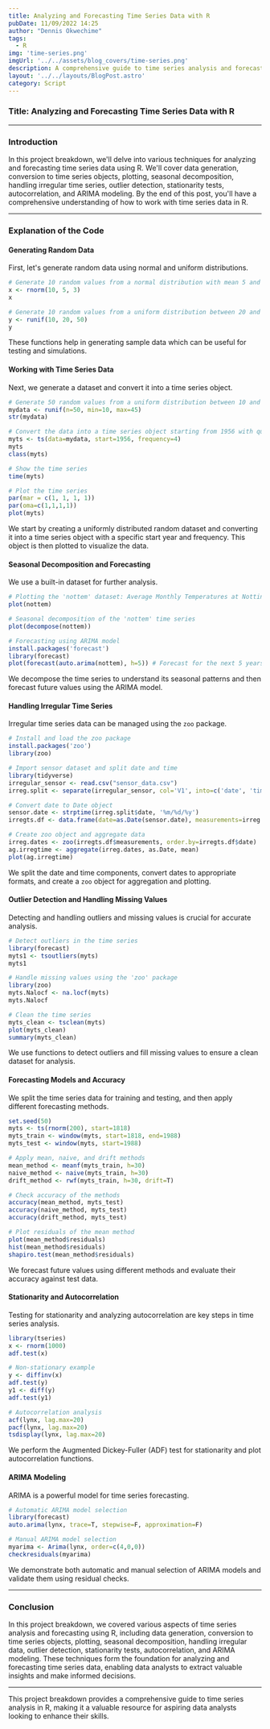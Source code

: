 ```yaml
---
title: Analyzing and Forecasting Time Series Data with R
pubDate: 11/09/2022 14:25
author: "Dennis Okwechime"
tags:
  - R
img: 'time-series.png'
imgUrl: '../../assets/blog_covers/time-series.png'
description: A comprehensive guide to time series analysis and forecasting in R, covering data generation, transformation, plotting, decomposition, handling irregular data, outlier detection, and ARIMA modeling.
layout: '../../layouts/BlogPost.astro'
category: Script
---
```

### Title: Analyzing and Forecasting Time Series Data with R

---

### Introduction

In this project breakdown, we'll delve into various techniques for analyzing and forecasting time series data using R. We'll cover data generation, conversion to time series objects, plotting, seasonal decomposition, handling irregular time series, outlier detection, stationarity tests, autocorrelation, and ARIMA modeling. By the end of this post, you'll have a comprehensive understanding of how to work with time series data in R.

---

### Explanation of the Code

#### Generating Random Data

First, let's generate random data using normal and uniform distributions.

```r
# Generate 10 random values from a normal distribution with mean 5 and standard deviation 3
x <- rnorm(10, 5, 3)
x

# Generate 10 random values from a uniform distribution between 20 and 50
y <- runif(10, 20, 50)
y
```

These functions help in generating sample data which can be useful for testing and simulations.

#### Working with Time Series Data

Next, we generate a dataset and convert it into a time series object.

```r
# Generate 50 random values from a uniform distribution between 10 and 45
mydata <- runif(n=50, min=10, max=45)
str(mydata)

# Convert the data into a time series object starting from 1956 with quarterly frequency
myts <- ts(data=mydata, start=1956, frequency=4)
myts
class(myts)

# Show the time series
time(myts)

# Plot the time series
par(mar = c(1, 1, 1, 1))
par(oma=c(1,1,1,1))
plot(myts)
```

We start by creating a uniformly distributed random dataset and converting it into a time series object with a specific start year and frequency. This object is then plotted to visualize the data.

#### Seasonal Decomposition and Forecasting

We use a built-in dataset for further analysis.

```r
# Plotting the 'nottem' dataset: Average Monthly Temperatures at Nottingham, 1920-1939
plot(nottem)

# Seasonal decomposition of the 'nottem' time series
plot(decompose(nottem))

# Forecasting using ARIMA model
install.packages('forecast')
library(forecast)
plot(forecast(auto.arima(nottem), h=5)) # Forecast for the next 5 years
```

We decompose the time series to understand its seasonal patterns and then forecast future values using the ARIMA model.

#### Handling Irregular Time Series

Irregular time series data can be managed using the `zoo` package.

```r
# Install and load the zoo package
install.packages('zoo')
library(zoo)

# Import sensor dataset and split date and time
library(tidyverse)
irregular_sensor <- read.csv("sensor_data.csv")
irreg.split <- separate(irregular_sensor, col='V1', into=c('date', 'time'), sep=8, remove=T)

# Convert date to Date object
sensor.date <- strptime(irreg.split$date, '%m/%d/%y')
irregts.df <- data.frame(date=as.Date(sensor.date), measurements=irreg.split$V2)

# Create zoo object and aggregate data
irreg.dates <- zoo(irregts.df$measurements, order.by=irregts.df$date)
ag.irregtime <- aggregate(irreg.dates, as.Date, mean)
plot(ag.irregtime)
```

We split the date and time components, convert dates to appropriate formats, and create a `zoo` object for aggregation and plotting.

#### Outlier Detection and Handling Missing Values

Detecting and handling outliers and missing values is crucial for accurate analysis.

```r
# Detect outliers in the time series
library(forecast)
myts1 <- tsoutliers(myts)
myts1

# Handle missing values using the 'zoo' package
library(zoo)
myts.Nalocf <- na.locf(myts)
myts.Nalocf

# Clean the time series
myts_clean <- tsclean(myts)
plot(myts_clean)
summary(myts_clean)
```

We use functions to detect outliers and fill missing values to ensure a clean dataset for analysis.

#### Forecasting Models and Accuracy

We split the time series data for training and testing, and then apply different forecasting methods.

```r
set.seed(50)
myts <- ts(rnorm(200), start=1818)
myts_train <- window(myts, start=1818, end=1988)
myts_test <- window(myts, start=1988)

# Apply mean, naive, and drift methods
mean_method <- meanf(myts_train, h=30)
naive_method <- naive(myts_train, h=30)
drift_method <- rwf(myts_train, h=30, drift=T)

# Check accuracy of the methods
accuracy(mean_method, myts_test)
accuracy(naive_method, myts_test)
accuracy(drift_method, myts_test)

# Plot residuals of the mean method
plot(mean_method$residuals)
hist(mean_method$residuals)
shapiro.test(mean_method$residuals)
```

We forecast future values using different methods and evaluate their accuracy against test data.

#### Stationarity and Autocorrelation

Testing for stationarity and analyzing autocorrelation are key steps in time series analysis.

```r
library(tseries)
x <- rnorm(1000)
adf.test(x)

# Non-stationary example
y <- diffinv(x)
adf.test(y)
y1 <- diff(y)
adf.test(y1)

# Autocorrelation analysis
acf(lynx, lag.max=20)
pacf(lynx, lag.max=20)
tsdisplay(lynx, lag.max=20)
```

We perform the Augmented Dickey-Fuller (ADF) test for stationarity and plot autocorrelation functions.

#### ARIMA Modeling

ARIMA is a powerful model for time series forecasting.

```r
# Automatic ARIMA model selection
library(forecast)
auto.arima(lynx, trace=T, stepwise=F, approximation=F)

# Manual ARIMA model selection
myarima <- Arima(lynx, order=c(4,0,0))
checkresiduals(myarima)
```

We demonstrate both automatic and manual selection of ARIMA models and validate them using residual checks.

---

### Conclusion

In this project breakdown, we covered various aspects of time series analysis and forecasting using R, including data generation, conversion to time series objects, plotting, seasonal decomposition, handling irregular data, outlier detection, stationarity tests, autocorrelation, and ARIMA modeling. These techniques form the foundation for analyzing and forecasting time series data, enabling data analysts to extract valuable insights and make informed decisions.

---

This project breakdown provides a comprehensive guide to time series analysis in R, making it a valuable resource for aspiring data analysts looking to enhance their skills.